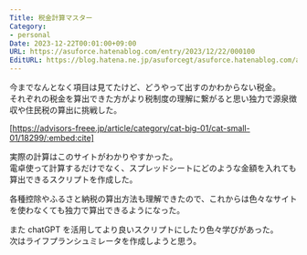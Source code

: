 ```yaml
---
Title: 税金計算マスター
Category:
- personal
Date: 2023-12-22T00:01:00+09:00
URL: https://asuforce.hatenablog.com/entry/2023/12/22/000100
EditURL: https://blog.hatena.ne.jp/asuforcegt/asuforce.hatenablog.com/atom/entry/6801883189068728404
---
```


今までなんとなく項目は見てたけど、どうやって出すのかわからない税金。  
それぞれの税金を算出できた方がより税制度の理解に繋がると思い独力で源泉徴収や住民税の算出に挑戦した。

[https://advisors-freee.jp/article/category/cat-big-01/cat-small-01/18299/:embed:cite]

実際の計算はこのサイトがわかりやすかった。   
電卓使って計算するだけでなく、スプレッドシートにどのような金額を入れても算出できるスクリプトを作成した。  

各種控除やふるさと納税の算出方法も理解できたので、これからは色々なサイトを使わなくても独力で算出できるようになった。

また chatGPT を活用してより良いスクリプトにしたり色々学びがあった。  
次はライフプランシュミレータを作成しようと思う。
